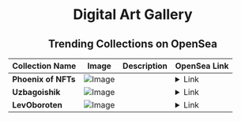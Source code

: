 <div align="center">

# Digital Art Gallery

## Trending Collections on OpenSea

| Collection Name                       | Image                                                                                     | Description                       | OpenSea Link                                                                                          |
|---------------------------------------|-------------------------------------------------------------------------------------------|-----------------------------------|--------------------------------------------------------------------------------------------------------|
| **Phoenix of NFTs** | ![Image](https://i.seadn.io/s/raw/files/9a01ca1c6ffad539079901f942f9dd5e.jpg?w=500&auto=format?w=200&auto=format) |  | <details><summary>Link</summary>[Phoenix of NFTs](https://opensea.io/collection/phoenix-of-nfts)</details> |
| **Uzbagoishik** | ![Image](https://i.seadn.io/s/raw/files/ae80c7d24e06971a6d47fc2d6fcae2cf.jpg?w=500&auto=format?w=200&auto=format) |  | <details><summary>Link</summary>[Uzbagoishik](https://opensea.io/collection/uzbagoishik)</details> |
| **LevOboroten** | ![Image](https://i.seadn.io/s/raw/files/8f1dded23f14f0a13b55f918dcf22b62.jpg?w=500&auto=format?w=200&auto=format) |  | <details><summary>Link</summary>[LevOboroten](https://opensea.io/collection/levoboroten)</details> |

</div>